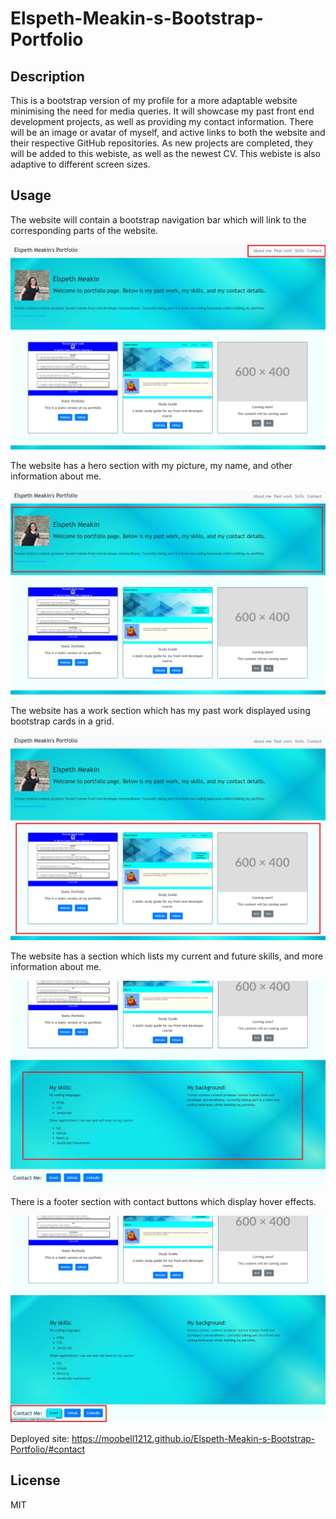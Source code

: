 # Elspeth-Meakin-s-Bootstrap-Portfolio

## Description

This is a bootstrap version of my profile for a more adaptable website minimising the need for media queries. It will showcase my past front end development projects, as well as providing my contact information. There will be an image or avatar of myself, and active links to both the website and their respective GitHub repositories. As new projects are completed, they will be added to this webiste, as well as the newest CV. This webiste is also adaptive to different screen sizes.


## Usage

The website will contain a bootstrap navigation bar which will link to the corresponding parts of the website.


<img src="./images/Navbar.png">


The website has a hero section with my picture, my name, and other information about me.


<img src="./images/herosection.png">


The website has a work section which has my past work displayed using bootstrap cards in a grid.


<img src="./images/worksection.png">


The website has a section which lists my current and future skills, and more information about me.


<img src="./images/skillsbackground.png">


There is a footer section with contact buttons which display hover effects.


<img src="./images/contactlinks.png">


Deployed site: https://moobell1212.github.io/Elspeth-Meakin-s-Bootstrap-Portfolio/#contact

## License

MIT

